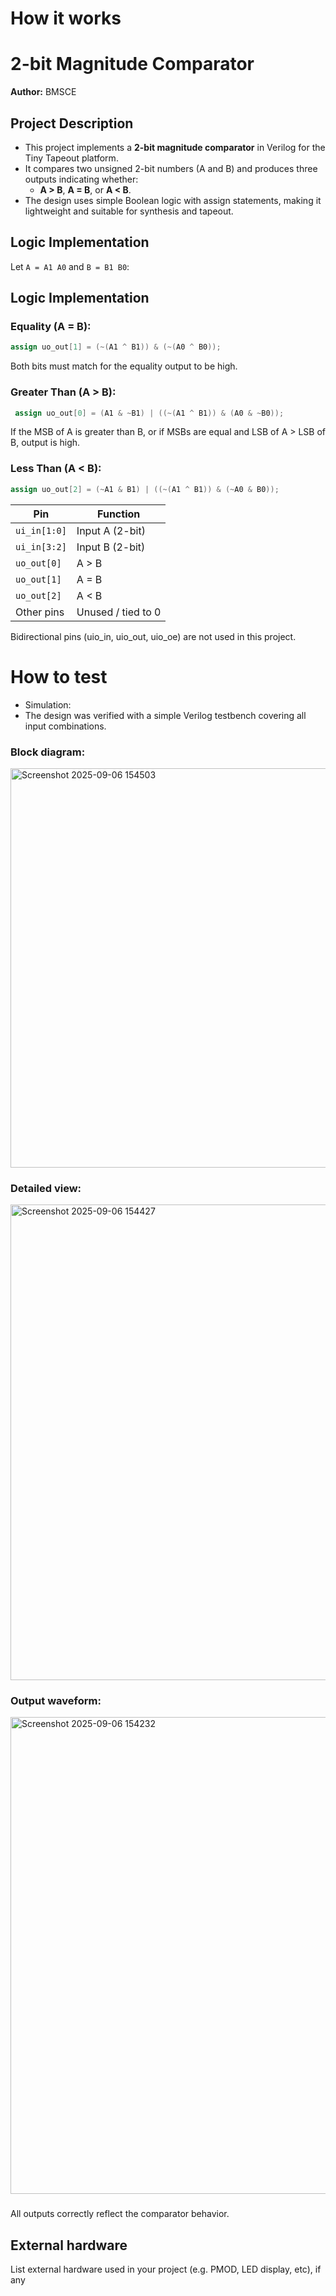 <!---

This file is used to generate your project datasheet. Please fill in the information below and delete any unused
sections.

You can also include images in this folder and reference them in the markdown. Each image must be less than
512 kb in size, and the combined size of all images must be less than 1 MB.
-->

# How it works

# 2-bit Magnitude Comparator

**Author:** BMSCE

## Project Description
- This project implements a **2-bit magnitude comparator** in Verilog for the Tiny Tapeout platform.  
- It compares two unsigned 2-bit numbers (A and B) and produces three outputs indicating whether:
    - **A > B**, **A = B**, or **A < B**.  
- The design uses simple Boolean logic with assign statements, making it lightweight and suitable for synthesis and tapeout.

## Logic Implementation

Let `A = A1 A0` and `B = B1 B0`:

## Logic Implementation

### Equality (A = B):
```verilog
assign uo_out[1] = (~(A1 ^ B1)) & (~(A0 ^ B0));
```

Both bits must match for the equality output to be high.

### Greater Than (A > B):
```verilog
 assign uo_out[0] = (A1 & ~B1) | ((~(A1 ^ B1)) & (A0 & ~B0));
```
If the MSB of A is greater than B, or if MSBs are equal and LSB of A > LSB of B, output is high.


### Less Than (A < B):
```verilog
assign uo_out[2] = (~A1 & B1) | ((~(A1 ^ B1)) & (~A0 & B0));
```

| Pin          | Function           |
| ------------ | ------------------ |
| `ui_in[1:0]` | Input A (2-bit)    |
| `ui_in[3:2]` | Input B (2-bit)    |
| `uo_out[0]`  | A > B              |
| `uo_out[1]`  | A = B              |
| `uo_out[2]`  | A < B              |
| Other pins   | Unused / tied to 0 |
Bidirectional pins (uio_in, uio_out, uio_oe) are not used in this project.


# How to test

- Simulation:
 - The design was verified with a simple Verilog testbench covering all input combinations.

### Block diagram:
<img width="621" height="639" alt="Screenshot 2025-09-06 154503" src="https://github.com/user-attachments/assets/a8a5434f-202c-4c3a-9724-71f6f60b06f5" />

### Detailed view:
<img width="1515" height="761" alt="Screenshot 2025-09-06 154427" src="https://github.com/user-attachments/assets/e3ee0233-18fd-4c26-83fc-91158ff46037" />

### Output waveform:
<img width="1506" height="763" alt="Screenshot 2025-09-06 154232" src="https://github.com/user-attachments/assets/4bcef419-39ea-42ae-931b-ad438502eeea" />

### 
All outputs correctly reflect the comparator behavior.

## External hardware

List external hardware used in your project (e.g. PMOD, LED display, etc), if any
